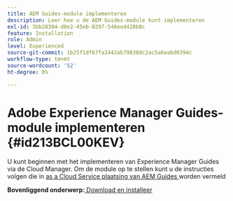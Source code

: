 ```yaml
---
title: AEM Guides-module implementeren
description: Leer hoe u de AEM Guides-module kunt implementeren
exl-id: 3bb28304-d8e2-45eb-8297-546eed428b8c
feature: Installation
role: Admin
level: Experienced
source-git-commit: 1b25f1df67fa2442ab79830dc2ac5a6eabd0394c
workflow-type: tm+mt
source-wordcount: '52'
ht-degree: 0%

---
```


# Adobe Experience Manager Guides-module implementeren {#id213BCL00KEV}

U kunt beginnen met het implementeren van Experience Manager Guides via de Cloud Manager. Om de module op te stellen kunt u de instructies volgen die in [ as a Cloud Service plaatsing van AEM Guides ](../release-info/deploy-xml-on-aemaacs.md) worden vermeld



**Bovenliggend onderwerp:**&#x200B;[ Download en installeer ](download-install.md)
